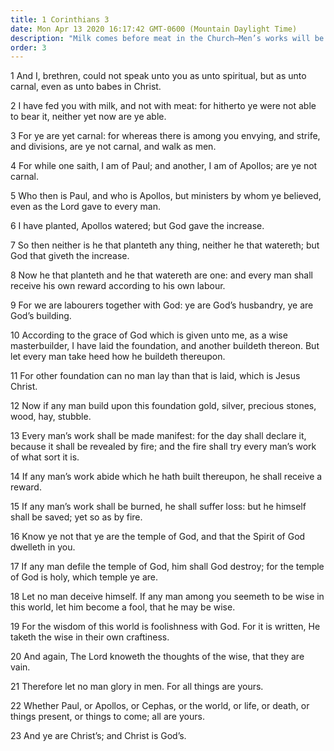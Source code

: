 ```yaml
---
title: 1 Corinthians 3
date: Mon Apr 13 2020 16:17:42 GMT-0600 (Mountain Daylight Time)
description: "Milk comes before meat in the Church—Men’s works will be tried by fire—The Saints are the temple of God, and if they are faithful, they will inherit all things."
order: 3
---
```


1 And I, brethren, could not speak unto you as unto spiritual, but as unto carnal, even as unto babes in Christ.

2 I have fed you with milk, and not with meat: for hitherto ye were not able to bear it, neither yet now are ye able.

3 For ye are yet carnal: for whereas there is among you envying, and strife, and divisions, are ye not carnal, and walk as men.

4 For while one saith, I am of Paul; and another, I am of Apollos; are ye not carnal.

5 Who then is Paul, and who is Apollos, but ministers by whom ye believed, even as the Lord gave to every man.

6 I have planted, Apollos watered; but God gave the increase.

7 So then neither is he that planteth any thing, neither he that watereth; but God that giveth the increase.

8 Now he that planteth and he that watereth are one: and every man shall receive his own reward according to his own labour.

9 For we are labourers together with God: ye are God’s husbandry, ye are God’s building.

10 According to the grace of God which is given unto me, as a wise masterbuilder, I have laid the foundation, and another buildeth thereon. But let every man take heed how he buildeth thereupon.

11 For other foundation can no man lay than that is laid, which is Jesus Christ.

12 Now if any man build upon this foundation gold, silver, precious stones, wood, hay, stubble.

13 Every man’s work shall be made manifest: for the day shall declare it, because it shall be revealed by fire; and the fire shall try every man’s work of what sort it is.

14 If any man’s work abide which he hath built thereupon, he shall receive a reward.

15 If any man’s work shall be burned, he shall suffer loss: but he himself shall be saved; yet so as by fire.

16 Know ye not that ye are the temple of God, and that the Spirit of God dwelleth in you.

17 If any man defile the temple of God, him shall God destroy; for the temple of God is holy, which temple ye are.

18 Let no man deceive himself. If any man among you seemeth to be wise in this world, let him become a fool, that he may be wise.

19 For the wisdom of this world is foolishness with God. For it is written, He taketh the wise in their own craftiness.

20 And again, The Lord knoweth the thoughts of the wise, that they are vain.

21 Therefore let no man glory in men. For all things are yours.

22 Whether Paul, or Apollos, or Cephas, or the world, or life, or death, or things present, or things to come; all are yours.

23 And ye are Christ’s; and Christ is God’s.
